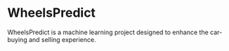 # WheelsPredict
WheelsPredict is a machine learning project designed to enhance the car-buying and selling experience.
